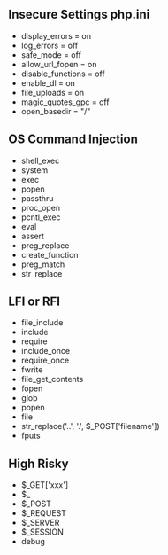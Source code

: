 ## Insecure Settings php.ini
- display_errors = on
- log_errors = off
- safe_mode = off
- allow_url_fopen = on
- disable_functions = off
- enable_dl = on
- file_uploads = on
- magic_quotes_gpc = off
- open_basedir = "/" 


## OS Command Injection
- shell_exec
- system
- exec
- popen
- passthru 
- proc_open
- pcntl_exec
- eval
- assert
- preg_replace
- create_function
- preg_match
- str_replace

## LFI or RFI
- file_include
- include
- require
- include_once
- require_once
- fwrite
- file_get_contents
- fopen
- glob
- popen
- file
- str_replace('..', '.', $_POST['filename'])
- fputs


## High Risky

- $_GET['xxx']
- $_
- $_POST
- $_REQUEST
- $_SERVER
- $_SESSION
- debug
